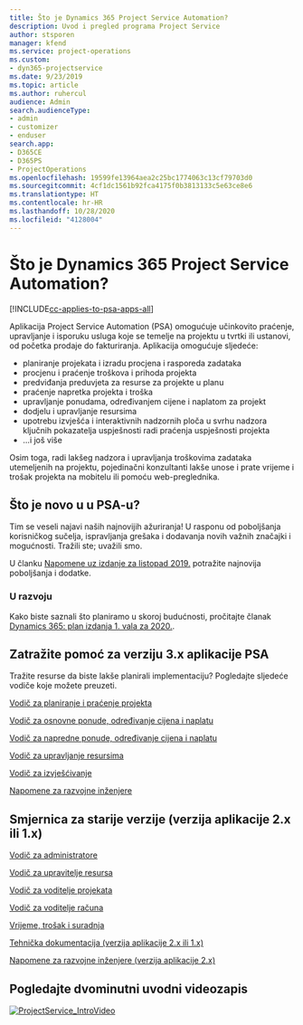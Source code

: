 ```yaml
---
title: Što je Dynamics 365 Project Service Automation?
description: Uvod i pregled programa Project Service
author: stsporen
manager: kfend
ms.service: project-operations
ms.custom:
- dyn365-projectservice
ms.date: 9/23/2019
ms.topic: article
ms.author: ruhercul
audience: Admin
search.audienceType:
- admin
- customizer
- enduser
search.app:
- D365CE
- D365PS
- ProjectOperations
ms.openlocfilehash: 19599fe13964aea2c25bc1774063c13cf79703d0
ms.sourcegitcommit: 4cf1dc1561b92fca4175f0b3813133c5e63ce8e6
ms.translationtype: HT
ms.contentlocale: hr-HR
ms.lasthandoff: 10/28/2020
ms.locfileid: "4128004"
---
```

# <a name="what-is-dynamics-365-project-service-automation"></a>Što je Dynamics 365 Project Service Automation?

[!INCLUDE[cc-applies-to-psa-apps-all](../includes/cc-applies-to-psa-apps-all.md)]

Aplikacija Project Service Automation (PSA) omogućuje učinkovito praćenje, upravljanje i isporuku usluga koje se temelje na projektu u tvrtki ili ustanovi, od početka prodaje do fakturiranja. Aplikacija omogućuje sljedeće:

- planiranje projekata i izradu procjena i rasporeda zadataka
- procjenu i praćenje troškova i prihoda projekta
- predviđanja preduvjeta za resurse za projekte u planu
- praćenje napretka projekta i troška
- upravljanje ponudama, određivanjem cijene i naplatom za projekt
- dodjelu i upravljanje resursima
- upotrebu izvješća i interaktivnih nadzornih ploča u svrhu nadzora ključnih pokazatelja uspješnosti radi praćenja uspješnosti projekta
- ...i još više

Osim toga, radi lakšeg nadzora i upravljanja troškovima zadataka utemeljenih na projektu, pojedinačni konzultanti lakše unose i prate vrijeme i trošak projekta na mobitelu ili pomoću web-preglednika.

## <a name="whats-new-in-psa"></a>Što je novo u u PSA-u?
Tim se veseli najavi naših najnovijih ažuriranja! U rasponu od poboljšanja korisničkog sučelja, ispravljanja grešaka i dodavanja novih važnih značajki i mogućnosti. Tražili ste; uvažili smo.

U članku [Napomene uz izdanje za listopad 2019.](https://docs.microsoft.com/dynamics365-release-plan/2019wave2/index) potražite najnovija poboljšanja i dodatke.

### <a name="in-development"></a>U razvoju
Kako biste saznali što planiramo u skoroj budućnosti, pročitajte članak [Dynamics 365: plan izdanja 1. vala za 2020.](https://docs.microsoft.com/dynamics365-release-plan/2020wave1/index).

## <a name="get-help-with-psa-version-3x"></a>Zatražite pomoć za verziju 3.x aplikacije PSA
Tražite resurse da biste lakše planirali implementaciju? Pogledajte sljedeće vodiče koje možete preuzeti.

 [Vodič za planiranje i praćenje projekta](../psa/implementation-guides/project-planning-tracking.md)

 [Vodič za osnovne ponude, određivanje cijena i naplatu](../psa/implementation-guides/begin-quoting-pricing-billing.md)

 [Vodič za napredne ponude, određivanje cijena i naplatu](../psa/implementation-guides/adv-quoting-pricing-billing.md)

 [Vodič za upravljanje resursima](../psa/implementation-guides/resource-management-guide.md)

 [Vodič za izvješćivanje](../psa/implementation-guides/reporting-guide.md)

 [Napomene za razvojne inženjere](../psa/developer-guides/overview-dev-notes-v3.x.md)

## <a name="guidance-for-earlier-versions-app-version-2x-or-1x"></a>Smjernica za starije verzije (verzija aplikacije 2.x ili 1.x)
 [Vodič za administratore](../psa/admin-guide.md)

 [Vodič za upravitelje resursa](../psa/resource-manager-guide.md)

 [Vodič za voditelje projekata](../psa/project-manager-guide.md)

 [Vodič za voditelje računa](../psa/account-manager-guide.md)

 [Vrijeme, trošak i suradnja](../psa/time-expense-collaboration-guide.md)

 [Tehnička dokumentacija (verzija aplikacije 2.x ili 1.x)](../psa/white-papers.md)

 [Napomene za razvojne inženjere (verzija aplikacije 2.x)](../psa/developer-guides/add-custom-qoi-forms-v2.x.md)

 ## <a name="watch-a-2-minute-overview-video"></a>Pogledajte dvominutni uvodni videozapis
 <a name="heroArea"></a> [![ProjectService_IntroVideo](../psa/media/project-service-intro-video.png "ProjectService_IntroVideo")](https://go.microsoft.com/fwlink/p/?LinkId=799457)


